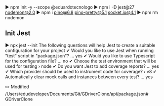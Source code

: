 ▶ npm init -y --scope @eduardotecnologo
▶ npm i -D jest@27 nodemon@2.0
▶ npm i pino@6.8 pino-pretty@5.1 socket.io@4.1
▶ npm rm nodemon
## Init Jest
▶ npx jest --init
The following questions will help Jest to create a suitable configuration for your project
✔ Would you like to use Jest when running "test" script in "package.json"? … yes
✔ Would you like to use Typescript for the configuration file? … no
✔ Choose the test environment that will be used for testing › node
✔ Do you want Jest to add coverage reports? … yes
✔ Which provider should be used to instrument code for coverage? › v8
✔ Automatically clear mock calls and instances between every test? … yes

✏️  Modified /Users/edudeveloper/Documents/Git/GDriverClone/api/package.json# GDriverClone
